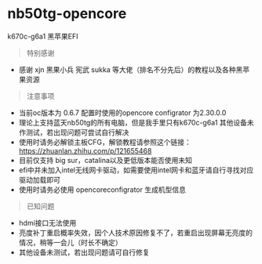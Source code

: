# nb50tg-opencore
k670c-g6a1 黑苹果EFI

> 特别感谢

* 感谢 xjn 黑果小兵 宪武 sukka 等大佬（排名不分先后）的教程以及各种黑苹果资源

> 注意事项

* 当前oc版本为 0.6.7 配置时使用的opencore configrator 为2.30.0.0
* 理论上支持蓝天nb50tg的所有电脑，但是我手里只有k670c-g6a1 其他设备未作测试，若出现问题可尝试自行解决
* 使用时请务必解锁主板CFG，解锁教程请参照这个链接：https://zhuanlan.zhihu.com/p/121655468
* 目前仅支持 big sur，catalina以及更低版本能否使用未知
* efi中并未加入intel无线网卡驱动，如需要使用intel网卡和蓝牙请自行寻找对应驱动加载即可
* 使用时请务必使用 opencoreconfigrator 生成机型信息

> 已知问题

* hdmi接口无法使用
* 亮度补丁重启概率失效，因个人技术原因修复不了，若重启出现屏幕无亮度的情况，稍等一会儿（时长不确定）
* 其他设备未测试，若出现问题请可自行修复